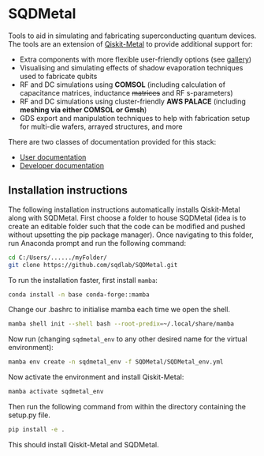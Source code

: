 # SQDMetal

Tools to aid in simulating and fabricating superconducting quantum devices. The tools are an extension of [Qiskit-Metal](https://github.com/Qiskit/qiskit-metal) to provide additional support for:

- Extra components with more flexible user-friendly options (see [gallery](https://nbviewer.org/github/sqdlab/SQDMetal/blob/main/docs/User/Comps_All.ipynb))
- Visualising and simulating effects of shadow evaporation techniques used to fabricate qubits
- RF and DC simulations using **COMSOL** (including calculation of capacitance matrices, inductance ~~matrices~~ and RF s-parameters)
- RF and DC simulations using cluster-friendly **AWS PALACE** (including **meshing via either COMSOL or Gmsh**)
- GDS export and manipulation techniques to help with fabrication setup for multi-die wafers, arrayed structures, and more

There are two classes of documentation provided for this stack:

- [User documentation](docs/User/Readme.md)
- [Developer documentation](docs/Developer/Readme.md)

## Installation instructions

The following installation instructions automatically installs Qiskit-Metal along with SQDMetal. First choose a folder to house SQDMetal (idea is to create an editable folder such that the code can be modified and pushed without upsetting the pip package manager). Once navigating to this folder, run Anaconda prompt and run the following command:

```bash
cd C:/Users/....../myFolder/
git clone https://github.com/sqdlab/SQDMetal.git
```

To run the installation faster, first install `mamba`:

```bash
conda install -n base conda-forge::mamba
```

Change our .bashrc to initialise mamba each time we open the shell.

```bash
mamba shell init --shell bash --root-predix=~/.local/share/mamba
```

Now run (changing `sqdmetal_env` to any other desired name for the virtual environment):

```bash
mamba env create -n sqdmetal_env -f SQDMetal/SQDMetal_env.yml
```

Now activate the environment and install Qiskit-Metal:

```bash
mamba activate sqdmetal_env
```

Then run the following command from within the directory containing the setup.py file.

```bash
pip install -e .
```

This should install Qiskit-Metal and SQDMetal.


